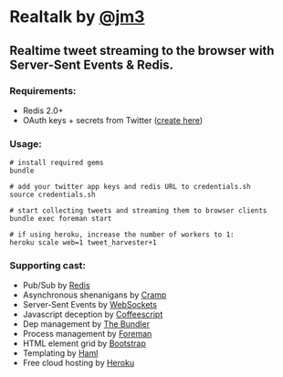 # Realtalk by [@jm3](//twitter.com/jm3)

## Realtime tweet streaming to the browser with Server-Sent Events & Redis.

### Requirements:

 * Redis 2.0+ 
 * OAuth keys + secrets from Twitter ([create here](//dev.twitter.com/))

### Usage:

    # install required gems
    bundle

    # add your twitter app keys and redis URL to credentials.sh
    source credentials.sh

    # start collecting tweets and streaming them to browser clients
    bundle exec foreman start

    # if using heroku, increase the number of workers to 1:
    heroku scale web=1 tweet_harvester+1

### Supporting cast:

* Pub/Sub by [Redis](http://redis.io/)
* Asynchronous shenanigans by [Cramp](http://cramp.in)
* Server-Sent Events by [WebSockets](//en.wikipedia.org/wiki/WebSocket)
* Javascript deception by [Coffeescript](//coffeescript.org/)
* Dep management by [The Bundler](//gembundler.com/)
* Process management by [Foreman](http://ddollar.github.com/foreman/)
* HTML element grid by [Bootstrap](//twitter.github.com/bootstrap/)
* Templating by [Haml](//haml-lang.com/)
* Free cloud hosting by [Heroku](//heroku.com/)

